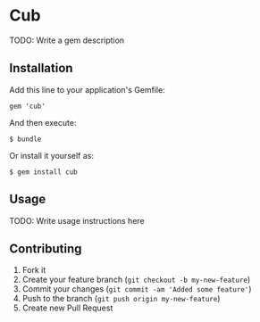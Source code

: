 # Cub

TODO: Write a gem description

## Installation

Add this line to your application's Gemfile:

    gem 'cub'

And then execute:

    $ bundle

Or install it yourself as:

    $ gem install cub

## Usage

TODO: Write usage instructions here

## Contributing

1. Fork it
2. Create your feature branch (`git checkout -b my-new-feature`)
3. Commit your changes (`git commit -am 'Added some feature'`)
4. Push to the branch (`git push origin my-new-feature`)
5. Create new Pull Request
